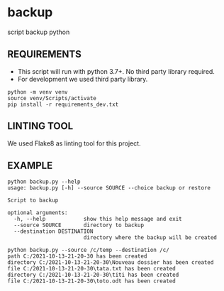 # backup
script backup python

## REQUIREMENTS
- This script will run with python 3.7+. No third party library required.
- For development we used third party library.
```
python -m venv venv
source venv/Scripts/activate
pip install -r requirements_dev.txt
```

## LINTING TOOL
We used Flake8 as linting tool for this project.

## EXAMPLE
```
python backup.py --help
usage: backup.py [-h] --source SOURCE --choice backup or restore

Script to backup

optional arguments:
  -h, --help            show this help message and exit
  --source SOURCE       directory to backup
  --destination DESTINATION
                        directory where the backup will be created

python backup.py --source /c/temp --destination /c/
path C:/2021-10-13-21-20-30 has been created
directory C:/2021-10-13-21-20-30\Nouveau dossier has been created
file C:/2021-10-13-21-20-30\tata.txt has been created
directory C:/2021-10-13-21-20-30\titi has been created
file C:/2021-10-13-21-20-30\toto.odt has been created
```
